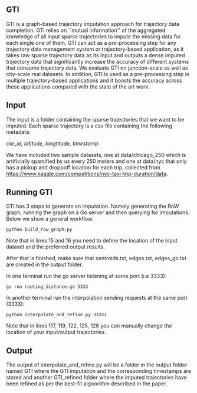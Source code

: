 ## GTI 
GTI is a graph-based trajectory imputation approach for trajectory data completion. GTI relies on ``mutual information'' of the aggregated knowledge  of all input sparse trajectories to impute the missing data for each single one of them. GTI can act as a pre-processing step for any trajectory data management system or trajectory-based application, as it takes raw sparse trajectory data as its input and outputs a dense imputed trajectory data that significantly increase the accuracy of different systems that consume trajectory data. We evaluate GTI on junction-scale as well as city-scale real datasets. In addition, GTI is used as a pre-processing step in multiple trajectory-based applications and it boosts the accuracy across these applications compared with the state of the art work.  

## Input
The input is a folder containing the sparse trajectories that we want to be imputed. Each sparse trajectory is a csv file containing the following metadata: 

<i> car_id, latitude, longtitude, timestamp </i> 

We have included two sample datasets, one at data/chicago_250 which is artificially sparsified by us every 250 meters and one at data/nyc that only has a pickup and droppoff location for each trip, collected from https://www.kaggle.com/competitions/nyc-taxi-trip-duration/data.

## Running GTI 
GTI has 3 steps to generate an imputation. Namely generating the RoW graph, running the graph on a Go server and then querying for imputations. Below we show a general workflow: 
```
python build_row_graph.py
```
Note that in lines 15 and 16 you need to define the location of the input dataset and the preferred output results. 

After that is finished, make sure that centroids.txt, edges.txt, edges_go.txt are created in the output folder. 

In one terminal run the go server listening at some port (i.e 3333): 
```
go run routing_distance.go 3333
```

In another terminal run the interpolation sending requests at the same port (3333): 
```
python interpolate_and_refine.py 33333
```
Note that in lines 117, 119, 122, 125, 126 you can manually change the location of your input/output trajectories. 
## Output
The output of interpolate_and_refine.py will be a folder in the output folder named GTI where the GTI imputation and the corresponding timestamps are stored and another GTI_refined folder where the imputed trajectories have been refined as per the best-fit algoorithm described in the paper. 